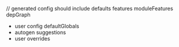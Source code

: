 // generated config should include
defaults
features
moduleFeatures
depGraph

- user config defaultGlobals
- autogen suggestions
- user overrides
